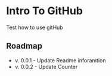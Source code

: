 # Intro To GitHub
Test how to use gitHub

## Roadmap 
* v. 0.0.1 - Update Readme inforamtion
* v. 0.0.2 - Update Counter 
